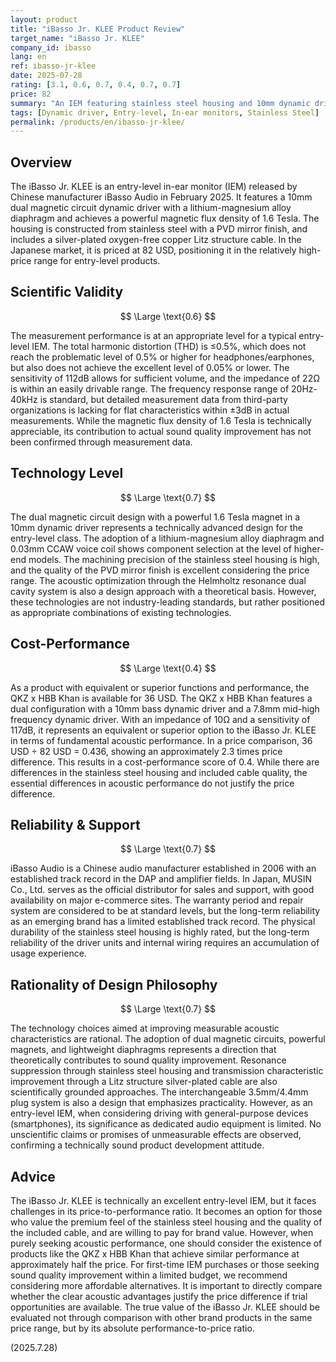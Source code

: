 ```yaml
---
layout: product
title: "iBasso Jr. KLEE Product Review"
target_name: "iBasso Jr. KLEE"
company_id: ibasso
lang: en
ref: ibasso-jr-klee
date: 2025-07-28
rating: [3.1, 0.6, 0.7, 0.4, 0.7, 0.7]
price: 82
summary: "An IEM featuring stainless steel housing and 10mm dynamic driver with 1.6T magnet, but cost-performance is challenged by the existence of equivalent-function, lower-priced alternatives."
tags: [Dynamic driver, Entry-level, In-ear monitors, Stainless Steel]
permalink: /products/en/ibasso-jr-klee/
---
```

## Overview

The iBasso Jr. KLEE is an entry-level in-ear monitor (IEM) released by Chinese manufacturer iBasso Audio in February 2025. It features a 10mm dual magnetic circuit dynamic driver with a lithium-magnesium alloy diaphragm and achieves a powerful magnetic flux density of 1.6 Tesla. The housing is constructed from stainless steel with a PVD mirror finish, and includes a silver-plated oxygen-free copper Litz structure cable. In the Japanese market, it is priced at 82 USD, positioning it in the relatively high-price range for entry-level products.

## Scientific Validity

$$ \Large \text{0.6} $$

The measurement performance is at an appropriate level for a typical entry-level IEM. The total harmonic distortion (THD) is ≤0.5%, which does not reach the problematic level of 0.5% or higher for headphones/earphones, but also does not achieve the excellent level of 0.05% or lower. The sensitivity of 112dB allows for sufficient volume, and the impedance of 22Ω is within an easily drivable range. The frequency response range of 20Hz-40kHz is standard, but detailed measurement data from third-party organizations is lacking for flat characteristics within ±3dB in actual measurements. While the magnetic flux density of 1.6 Tesla is technically appreciable, its contribution to actual sound quality improvement has not been confirmed through measurement data.

## Technology Level

$$ \Large \text{0.7} $$

The dual magnetic circuit design with a powerful 1.6 Tesla magnet in a 10mm dynamic driver represents a technically advanced design for the entry-level class. The adoption of a lithium-magnesium alloy diaphragm and 0.03mm CCAW voice coil shows component selection at the level of higher-end models. The machining precision of the stainless steel housing is high, and the quality of the PVD mirror finish is excellent considering the price range. The acoustic optimization through the Helmholtz resonance dual cavity system is also a design approach with a theoretical basis. However, these technologies are not industry-leading standards, but rather positioned as appropriate combinations of existing technologies.

## Cost-Performance

$$ \Large \text{0.4} $$

As a product with equivalent or superior functions and performance, the QKZ x HBB Khan is available for 36 USD. The QKZ x HBB Khan features a dual configuration with a 10mm bass dynamic driver and a 7.8mm mid-high frequency dynamic driver. With an impedance of 10Ω and a sensitivity of 117dB, it represents an equivalent or superior option to the iBasso Jr. KLEE in terms of fundamental acoustic performance. In a price comparison, 36 USD ÷ 82 USD = 0.436, showing an approximately 2.3 times price difference. This results in a cost-performance score of 0.4. While there are differences in the stainless steel housing and included cable quality, the essential differences in acoustic performance do not justify the price difference.

## Reliability & Support

$$ \Large \text{0.7} $$

iBasso Audio is a Chinese audio manufacturer established in 2006 with an established track record in the DAP and amplifier fields. In Japan, MUSIN Co., Ltd. serves as the official distributor for sales and support, with good availability on major e-commerce sites. The warranty period and repair system are considered to be at standard levels, but the long-term reliability as an emerging brand has a limited established track record. The physical durability of the stainless steel housing is highly rated, but the long-term reliability of the driver units and internal wiring requires an accumulation of usage experience.

## Rationality of Design Philosophy

$$ \Large \text{0.7} $$

The technology choices aimed at improving measurable acoustic characteristics are rational. The adoption of dual magnetic circuits, powerful magnets, and lightweight diaphragms represents a direction that theoretically contributes to sound quality improvement. Resonance suppression through stainless steel housing and transmission characteristic improvement through a Litz structure silver-plated cable are also scientifically grounded approaches. The interchangeable 3.5mm/4.4mm plug system is also a design that emphasizes practicality. However, as an entry-level IEM, when considering driving with general-purpose devices (smartphones), its significance as dedicated audio equipment is limited. No unscientific claims or promises of unmeasurable effects are observed, confirming a technically sound product development attitude.

## Advice

The iBasso Jr. KLEE is technically an excellent entry-level IEM, but it faces challenges in its price-to-performance ratio. It becomes an option for those who value the premium feel of the stainless steel housing and the quality of the included cable, and are willing to pay for brand value. However, when purely seeking acoustic performance, one should consider the existence of products like the QKZ x HBB Khan that achieve similar performance at approximately half the price. For first-time IEM purchases or those seeking sound quality improvement within a limited budget, we recommend considering more affordable alternatives. It is important to directly compare whether the clear acoustic advantages justify the price difference if trial opportunities are available. The true value of the iBasso Jr. KLEE should be evaluated not through comparison with other brand products in the same price range, but by its absolute performance-to-price ratio.

(2025.7.28)

